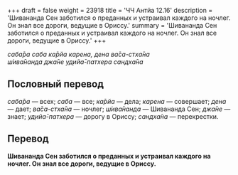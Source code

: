 +++
draft = false
weight = 23918
title = 'ЧЧ Антйа 12.16'
description = 'Шивананда Сен заботился о преданных и устраивал каждого на ночлег. Он знал все дороги, ведущие в Ориссу.'
summary = 'Шивананда Сен заботился о преданных и устраивал каждого на ночлег. Он знал все дороги, ведущие в Ориссу.'
+++

_саба̄ра саба ка̄рйа карена, дена ва̄са-стха̄на  
ш́ива̄нанда джа̄не уд̣ийа̄-патхера сандха̄на_

## Пословный перевод

_саба̄ра_ — всех; _саба_ — все; _ка̄рйа_ — дела; _карена_ — совершает; _дена_ — дает; _ва̄са_\-_стха̄на_ — ночлег; _ш́ива̄нанда_ — Шивананда Сен; _джа̄не_ — знает; _уд̣ийа̄_\-_патхера_ — дорогу в Ориссу; _сандха̄на_ — перекрестки.

## Перевод

**Шивананда Сен заботился о преданных и устраивал каждого на ночлег. Он знал все дороги, ведущие в Ориссу.**
